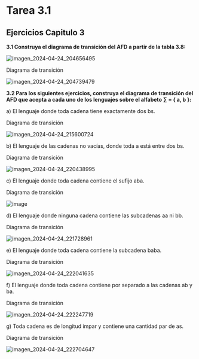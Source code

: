 # Tarea 3.1

## Ejercicios Capitulo 3

**3.1 Construya el diagrama de transición del AFD a partir de la tabla 3.8:**

![imagen_2024-04-24_204656495](https://github.com/PZ222/Lenguajes_y_Automatas_Manin/assets/103959963/2f8fceff-1d2d-4ac3-8c31-643533208e6e)

Diagrama de transición

![imagen_2024-04-24_204739479](https://github.com/PZ222/Lenguajes_y_Automatas_Manin/assets/103959963/da31bf59-176b-49cf-bcc5-8e831e96d2d6)

**3.2 Para los siguientes ejercicios, construya el diagrama de transición del AFD que 
acepta a cada uno de los lenguajes sobre el alfabeto ∑ = { a, b }:**

a) El lenguaje donde toda cadena tiene exactamente dos bs. 

Diagrama de transición

![imagen_2024-04-24_215600724](https://github.com/PZ222/Lenguajes_y_Automatas_Manin/assets/103959963/2b0ec84b-aea4-4a45-8d90-45290b7ad140)

b) El lenguaje de las cadenas no vacías, donde toda a está entre dos bs. 

Diagrama de transición

![imagen_2024-04-24_220438995](https://github.com/PZ222/Lenguajes_y_Automatas_Manin/assets/103959963/089a1b35-dbbd-4212-9757-a667bc62dc52)

c) El lenguaje donde toda cadena contiene el sufijo aba. 

Diagrama de transición

![image](https://github.com/PZ222/Lenguajes_y_Automatas_Manin/assets/103959963/b59e03cd-ea71-40aa-b36b-48c4b64c6cbd)

d) El lenguaje donde ninguna cadena contiene las subcadenas aa ni bb. 

Diagrama de transición

![imagen_2024-04-24_221728961](https://github.com/PZ222/Lenguajes_y_Automatas_Manin/assets/103959963/ae9c1510-b90f-48dd-a3b6-d133f3de4640)


e) El lenguaje donde toda cadena contiene la subcadena baba. 

Diagrama de transición

![imagen_2024-04-24_222041635](https://github.com/PZ222/Lenguajes_y_Automatas_Manin/assets/103959963/a4ae3a7e-3b2a-4539-974b-041b65def5cc)

f) El lenguaje donde toda cadena contiene por separado a las cadenas ab y ba. 

Diagrama de transición

![imagen_2024-04-24_222247719](https://github.com/PZ222/Lenguajes_y_Automatas_Manin/assets/103959963/67bff039-a398-4379-bf23-30b9af2d4ad2)


g) Toda cadena es de longitud impar y contiene una cantidad par de as.

Diagrama de transición

![imagen_2024-04-24_222704647](https://github.com/PZ222/Lenguajes_y_Automatas_Manin/assets/103959963/74f435b4-028a-4192-8de2-9842cde39f53)

